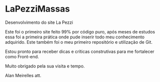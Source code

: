 # LaPezziMassas
Desenvolvimento do site La Pezzi 

Este foi o primeiro site feito 99% por código puro, após meses de estudos essa foi a primeira prática onde pude inserir todo meu conhecimento adquirido. Este também foi o meu primeiro repositório e utilização de Git.

Estou pronto para receber dicas e críticas construtivas para me fortalecer como Front-end.

Muito obrigado pela sua visita e tempo.


Alan Meirelles
att.
